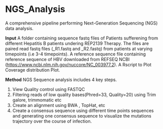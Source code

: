 # NGS_Analysis
A comprehensive pipeline performing Next-Generation Sequencing (NGS) data analysis.

**Input**
A folder containing sequence fastq files of Patients sufferening from different Hepatitis B patients undering REP2139 Therapy. 
The files are paired read fastq files (_R1.fastq and _R2.fastq) from patients at varying timepoints  (i.e 3-4 timepoints). A reference sequence file containing reference sequence of HBV downloaded from REFSEQ NCBI (https://www.ncbi.nlm.nih.gov/nuccore/NC_003977.2).
A Rscript to Plot Coverage distribution Plot.

**Method**
NGS Sequence analysis includes 4 key steps.
1. View Quality control using FASTQC 
2. Filtering reads of low quality bases(Phred=33, Quality=20) using Trim galore, trimmomatic etc
3. Create an alignment using BWA , TopHat, etc
4. Create a consensus sequence using different time points sequences and generating one consensus sequence to visualize the mutations trajectory over the course of infection.



